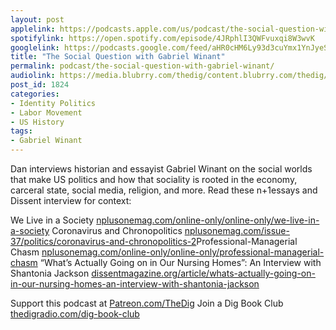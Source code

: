 ```yaml
---
layout: post
applelink: https://podcasts.apple.com/us/podcast/the-social-question-with-gabriel-winant/id1043245989?i=1000504202075
spotifylink: https://open.spotify.com/episode/4JRphlI3QWFvuxqi8W3wvK
googlelink: https://podcasts.google.com/feed/aHR0cHM6Ly93d3cuYmx1YnJyeS5jb20vZmVlZHMvdGhlZGlnLnhtbA/episode/aHR0cHM6Ly93d3cudGhlZGlncmFkaW8uY29tLz9wPTE4MjQ?sa=X&ved=0CAUQkfYCahcKEwi44f7r1b-AAxUAAAAAHQAAAAAQNg
title: "The Social Question with Gabriel Winant"
permalink: podcast/the-social-question-with-gabriel-winant/
audiolink: https://media.blubrry.com/thedig/content.blubrry.com/thedig/The_Dig-EP_287-Winant.mp3
post_id: 1824
categories: 
- Identity Politics
- Labor Movement
- US History
tags: 
- Gabriel Winant
---
```


Dan interviews historian and essayist Gabriel Winant on the social worlds that make US politics and how that sociality is rooted in the economy, carceral state, social media, religion, and more. Read these 
n+1essays and 
Dissent interview for context:

We Live in a Society 
[nplusonemag.com/online-only/online-only/we-live-in-a-society](https://nplusonemag.com/online-only/online-only/we-live-in-a-society)
Coronavirus and Chronopolitics 
[nplusonemag.com/issue-37/politics/coronavirus-and-chronopolitics-2](https://nplusonemag.com/issue-37/politics/coronavirus-and-chronopolitics-2)Professional-Managerial Chasm 
[nplusonemag.com/online-only/online-only/professional-managerial-chasm](https://nplusonemag.com/online-only/online-only/professional-managerial-chasm)
“What’s Actually Going on in Our Nursing Homes”: An Interview with Shantonia Jackson 
[dissentmagazine.org/article/whats-actually-going-on-in-our-nursing-homes-an-interview-with-shantonia-jackson](https://dissentmagazine.org/article/whats-actually-going-on-in-our-nursing-homes-an-interview-with-shantonia-jackson)

Support this podcast at 
[Patreon.com/TheDig](https://Patreon.com/TheDig)
Join a Dig Book Club 
[thedigradio.com/dig-book-club](https://thedigradio.com/dig-book-club)